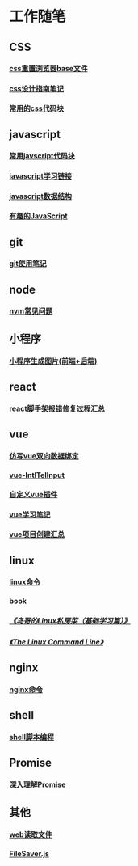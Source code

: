 # 工作随笔

## CSS
#### [css重置浏览器base文件](https://github.com/wang90/notes/blob/master/base.css)    
#### [css设计指南笔记](https://github.com/wang90/notes/blob/master/css_design_duide.md)    
#### [常用的css代码块](https://github.com/wang90/notes/blob/master/css_code.md)    

## javascript
#### [常用javscript代码块](https://github.com/wang90/notes/blob/master/javascript_code.md)    
#### [javascript学习链接](https://github.com/wang90/notes/blob/master/javscript_url.md)    
#### [javascript数据结构](https://github.com/wang90/notes/blob/master/javascript_dataStructure.md)    
#### [有趣的JavaScript](https://github.com/wang90/notes/blob/master/javascript_interesting.md)   

## git
#### [git使用笔记](https://github.com/wang90/notes/blob/master/git.md)

## node
#### [nvm常见问题](https://github.com/wang90/notes/blob/master/nvm.md)

## 小程序
#### [小程序生成图片(前端+后端)](https://github.com/wang90/wxapp-CreateCanvas)

## react
#### [react脚手架报错修复过程汇总](https://github.com/wang90/notes/blob/master/react_create_error.md)

## vue
#### [仿写vue双向数据绑定](https://github.com/wang90/vue_demo)
#### [vue-IntlTelInput](https://github.com/wang90/vue-IntlTelInput)
#### [自定义vue插件](https://github.com/wang90/vue-plugs)
#### [vue学习笔记](https://www.yuque.com/wang90/omlote/zzyrag)
#### [vue项目创建汇总](https://github.com/wang90/notes/blob/master/vue-cli-project.md)

## linux
#### [linux命令](https://github.com/wang90/notes/blob/master/liunx_command.md)
#### book
##### [《鸟哥的Linux私房菜（基础学习篇）》](http://linux.vbird.org/linux_basic/)
##### [《The Linux Command Line》](http://linuxcommand.org/tlcl.php)


## nginx
#### [nginx命令](https://github.com/wang90/notes/blob/master/nginx_command.md)

## shell
#### [shell脚本编程](https://github.com/wang90/notes/blob/master/shell_script.md)

## Promise
#### [深入理解Promise](https://github.com/wang90/Promise)

## 其他
#### [web读取文件](https://github.com/wang90/webReadFile)
#### [FileSaver.js](https://github.com/wang90/FileSaver.js)






